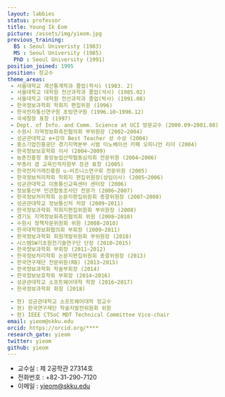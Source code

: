 ```yaml
---
layout: labbies
status: professor
title: Young Ik Eom
picture: /assets/img/yieom.jpg
previous_training:
  BS : Seoul Univeristy (1983)
  MS : Seoul University (1985)
  PhD : Seoul University (1991)
position_joined: 1995
position: 정교수 
theme_areas:
 - 서울대학교 계산통계학과 졸업(학사) (1983. 2)
 - 서울대학교 대학원 전산과학과 졸업(석사) (1985.02)
 - 서울대학교 대학원 전산과학과 졸업(박사) (1991.08)
 - 한국정보과학회 학회지 편집위원 (1996)
 - 한국전자통신연구원 초빙연구원 (1996.10~1996.12)
 - 국세청장 표창 (1997)
 - Dept. of Info. and Comm. Science at UCI 방문교수 (2000.09~2001.08)
 - 수원시 지역정보화촉진협의회 부위원장 (2002~2004)
 - 성균관대학교 e+강의 Best Teacher 상 수상 (2004)
 - 중소기업진흥공단 경기지역본부 시범 이노베이션 카페 오피니언 리더 (2004)
 - 한국정보보호학회 이사 (2004~2009)
 - 농촌진흥청 중앙농업산학협동심의회 전문위원 (2004~2006)
 - 부총리 겸 교육인적자원부 장관 표창 (2005)
 - 한국전자거래진흥원 u-비즈니스연구회 전문위원 (2005)
 - 한국정보처리학회 학회지 편집위원장(상임이사) (2005~2006)
 - 성균관대학교 이동통신교육센터 센터장 (2006)
 - 정보통신부 민관합동조사단 전문가 (2006~2007)
 - 한국정보처리학회 논문지편집위원회 총괄위원장 (2007~2008)
 - 성균관대학교 정보통신처 처장 (2009~2011)
 - 한국정보과학회 학회지편집위원회 부위원장 (2008)
 - 경기도 지역정보화촉진협의회 위원 (2008~2010)
 - 수원시 정책자문위원회 위원 (2008~2010)
 - 한국대학정보화협의회 부회장 (2009~2011)
 - 한국정보과학회 회원개발위원회 부위원장 (2010)
 - 시스템SW기초원천기술연구단 단장 (2010~2015)
 - 한국정보과학회 부회장 (2011~2012)
 - 한국정보처리학회 논문지편집위원회 총괄위원장 (2013)
 - 한국연구재단 전문위원(RB) (2013~2015)
 - 한국정보과학회 학술부회장 (2014)
 - 한국정보보호학회 부회장 (2014~2016)
 - 성균관대학교 소프트웨어대학 학장 (2016~2017)
 - 한국정보과학회 회장 (2018)
 
 - 현) 성균관대학교 소프트웨어대학 정교수
 - 현) 한국연구재단 학술지발전위원회 위원
 - 현) IEEE CTSoC MDT Technical Committee Vice-chair
email: yieom@skku.edu
orcid: https://orcid.org/****
research_gate: yieom
twitter: yieom
github: yieom
---
```


* 교수실 : 제 2공학관 27314호
* 전화번호 : +82-31-290-7120
* 이메일 : yieom@skku.edu

